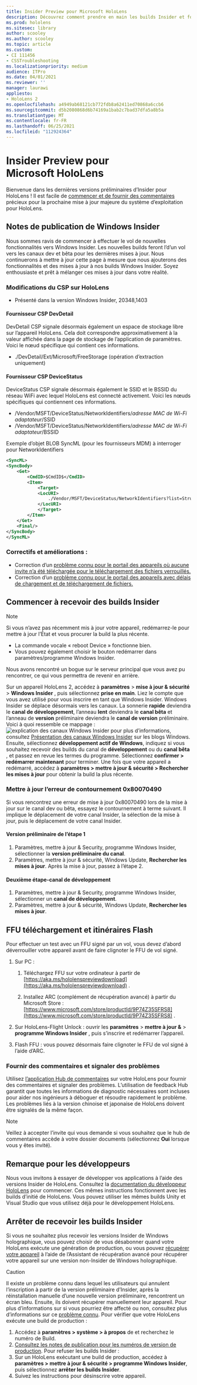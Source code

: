 ```yaml
---
title: Insider Preview pour Microsoft HoloLens
description: Découvrez comment prendre en main les builds Insider et fournir des commentaires précieux pour la prochaine mise à jour majeure du système d’exploitation pour HoloLens.
ms.prod: hololens
ms.sitesec: library
author: scooley
ms.author: scooley
ms.topic: article
ms.custom:
- CI 111456
- CSSTroubleshooting
ms.localizationpriority: medium
audience: ITPro
ms.date: 04/01/2021
ms.reviewer: ''
manager: laurawi
appliesto:
- HoloLens 2
ms.openlocfilehash: a4949ab68121cb772fdb8a62411ed70868a6ccb6
ms.sourcegitcommit: d5b2080868d6b74169a1bab2c7bad37dfa5a8b5a
ms.translationtype: MT
ms.contentlocale: fr-FR
ms.lasthandoff: 06/25/2021
ms.locfileid: "112924364"
---
```

# <a name="insider-preview-for-microsoft-hololens"></a>Insider Preview pour Microsoft HoloLens

Bienvenue dans les dernières versions préliminaires d’Insider pour HoloLens ! Il est facile de [commencer et de fournir des commentaires](hololens-insider.md#start-receiving-insider-builds) précieux pour la prochaine mise à jour majeure du système d’exploitation pour HoloLens.

## <a name="windows-insider-release-notes"></a>Notes de publication de Windows Insider

Nous sommes ravis de commencer à effectuer le vol de nouvelles fonctionnalités vers Windows Insider. Les nouvelles builds feront l’d’un vol vers les canaux dev et bêta pour les dernières mises à jour. Nous continuerons à mettre à jour cette page à mesure que nous ajouterons des fonctionnalités et des mises à jour à nos builds Windows Insider. Soyez enthousiaste et prêt à mélanger ces mises à jour dans votre réalité. 

### <a name="csp-changes-on-hololens"></a>Modifications du CSP sur HoloLens
 
- Présenté dans la version Windows Insider, 20348,1403

#### <a name="devdetail-csp"></a>Fournisseur CSP DevDetail

DevDetail CSP signale désormais également un espace de stockage libre sur l’appareil HoloLens. Cela doit correspondre approximativement à la valeur affichée dans la page de stockage de l’application de paramètres. Voici le nœud spécifique qui contient ces informations.

- ./DevDetail/Ext/Microsoft/FreeStorage (opération d’extraction uniquement)

#### <a name="devicestatus-csp"></a>Fournisseur CSP DeviceStatus

DeviceStatus CSP signale désormais également le SSID et le BSSID du réseau WiFi avec lequel HoloLens est connecté activement. Voici les nœuds spécifiques qui contiennent ces informations.

- /Vendor/MSFT/DeviceStatus/NetworkIdentifiers/*adresse MAC de Wi-Fi adaptateur*/SSID
- /Vendor/MSFT/DeviceStatus/NetworkIdentifiers/*adresse MAC de Wi-Fi adaptateur*/BSSID

Exemple d’objet BLOB SyncML (pour les fournisseurs MDM) à interroger pour NetworkIdentifiers

```xml
<SyncML>
<SyncBody>
    <Get>
        <CmdID>$CmdID$</CmdID>
        <Item>
            <Target>
            <LocURI>
                ./Vendor/MSFT/DeviceStatus/NetworkIdentifiers?list=StructData
            </LocURI>
            </Target>
        </Item>
    </Get>
    <Final/>
</SyncBody>
</SyncML>
```

### <a name="fixes-and-improvements"></a>Correctifs et améliorations :

- Correction d’un [problème connu pour le portail des appareils où aucune invite n’a été téléchargée pour le téléchargement des fichiers verrouillés.](hololens-troubleshooting.md#downloading-locked-files-doesnt-error)
- Correction d’un [problème connu pour le portail des appareils avec délais de chargement et de téléchargement de fichiers.](hololens-troubleshooting.md#device-portal-file-uploaddownload-times-out)

## <a name="start-receiving-insider-builds"></a>Commencer à recevoir des builds Insider
> [!NOTE]
> Si vous n’avez pas récemment mis à jour votre appareil, redémarrez-le pour mettre à jour l’État et vous procurer la build la plus récente.
> - La commande vocale « reboot Device » fonctionne bien. 
> - Vous pouvez également choisir le bouton redémarrer dans paramètres/programme Windows Insider.
>
> Nous avons rencontré un bogue sur le serveur principal que vous avez pu rencontrer, ce qui vous permettra de revenir en arrière.

Sur un appareil HoloLens 2, accédez à **paramètres**  >  **mise à jour & sécurité**  >  **Windows Insider** , puis sélectionnez **prise en main**. Liez le compte que vous avez utilisé pour vous inscrire en tant que Windows Insider.
Windows Insider se déplace désormais vers les canaux. La sonnerie **rapide** deviendra le **canal de développement**, l’anneau **lent** deviendra le **canal bêta** et l’anneau de **version** préliminaire deviendra le **canal de version** préliminaire. Voici à quoi ressemble ce mappage : ![ explication des canaux Windows Insider ](images/WindowsInsiderChannels.png) pour plus d’informations, consultez [Présentation des canaux Windows Insider](https://blogs.windows.com/windowsexperience/2020/06/15/introducing-windows-insider-channels) sur les blogs Windows.
Ensuite, sélectionnez **développement actif de Windows**, indiquez si vous souhaitez recevoir des builds du canal de **développement** ou du **canal bêta** , et passez en revue les termes du programme.
Sélectionnez **confirmer > redémarrer maintenant** pour terminer. Une fois que votre appareil a redémarré, accédez à **paramètres > mettre à jour & sécurité > Rechercher les mises à jour** pour obtenir la build la plus récente.
### <a name="update-error-0x80070490-work-around"></a>Mettre à jour l’erreur de contournement 0x80070490
Si vous rencontrez une erreur de mise à jour 0x80070490 lors de la mise à jour sur le canal dev ou bêta, essayez le contournement à terme suivant. Il implique le déplacement de votre canal Insider, la sélection de la mise à jour, puis le déplacement de votre canal Insider.
#### <a name="stage-one---release-preview"></a>Version préliminaire de l’étape 1
1.  Paramètres, mettre à jour & Security, programme Windows Insider, sélectionner la **version préliminaire du canal**.
2.  Paramètres, mettre à jour & sécurité, Windows Update, **Rechercher les mises à jour**. Après la mise à jour, passez à l’étape 2.
#### <a name="stage-two---dev-channel"></a>Deuxième étape-canal de développement
1. Paramètres, mettre à jour & Security, programme Windows Insider, sélectionner un **canal de développement**.
2. Paramètres, mettre à jour & sécurité, Windows Update, **Rechercher les mises à jour**.
## <a name="ffu-download-and-flash-directions"></a>FFU téléchargement et itinéraires Flash
Pour effectuer un test avec un FFU signé par un vol, vous devez d’abord déverrouiller votre appareil avant de faire clignoter le FFU de vol signé.
1. Sur PC :
    1. Téléchargez FFU sur votre ordinateur à partir de [https://aka.ms/hololenspreviewdownload](https://aka.ms/hololenspreviewdownload) .
    
    1. Installez ARC (complément de récupération avancé) à partir du Microsoft Store : [https://www.microsoft.com/store/productId/9P74Z35SFRS8](https://www.microsoft.com/store/productId/9P74Z35SFRS8) .
    
1. Sur HoloLens-Flight Unlock : ouvrir les **paramètres**  >  **mettre à jour &**  >  **programme Windows Insider** , puis s’inscrire et redémarrer l’appareil.
1. Flash FFU : vous pouvez désormais faire clignoter le FFU de vol signé à l’aide d’ARC.
### <a name="provide-feedback-and-report-issues"></a>Fournir des commentaires et signaler des problèmes
Utilisez [l’application Hub de commentaires](hololens-feedback.md) sur votre HoloLens pour fournir des commentaires et signaler des problèmes. L’utilisation de feedback Hub garantit que toutes les informations de diagnostic nécessaires sont incluses pour aider nos ingénieurs à déboguer et résoudre rapidement le problème.  Les problèmes liés à la version chinoise et japonaise de HoloLens doivent être signalés de la même façon.
> [!NOTE]
> Veillez à accepter l’invite qui vous demande si vous souhaitez que le hub de commentaires accède à votre dossier documents (sélectionnez **Oui** lorsque vous y êtes invité).
## <a name="note-for-developers"></a>Remarque pour les développeurs
Nous vous invitons à essayer de développer vos applications à l’aide des versions Insider de HoloLens.  Consultez la [documentation du développeur HoloLens](https://developer.microsoft.com/windows/mixed-reality/development) pour commencer. Ces mêmes instructions fonctionnent avec les builds d’initié de HoloLens.  Vous pouvez utiliser les mêmes builds Unity et Visual Studio que vous utilisez déjà pour le développement HoloLens.
## <a name="stop-receiving-insider-builds"></a>Arrêter de recevoir les builds Insider
Si vous ne souhaitez plus recevoir les versions Insider de Windows holographique, vous pouvez choisir de vous désabonner quand votre HoloLens exécute une génération de production, ou vous pouvez [récupérer votre appareil](hololens-recovery.md) à l’aide de l’Assistant de récupération avancé pour récupérer votre appareil sur une version non-Insider de Windows holographique.
> [!CAUTION]
> Il existe un problème connu dans lequel les utilisateurs qui annulent l’inscription à partir de la version préliminaire d’Insider, après la réinstallation manuelle d’une nouvelle version préliminaire, rencontrent un écran bleu. Ensuite, ils doivent récupérer manuellement leur appareil. Pour plus d’informations sur si vous pourriez être affecté ou non, consultez plus d’informations sur ce [problème connu](hololens-troubleshooting.md#blue-screen-after-unenrolling-from-insider-preview-on-a-device-flashed-with-an-insider-build).
Pour vérifier que votre HoloLens exécute une build de production :
1. Accédez à **paramètres > système > à propos** de et recherchez le numéro de Build.
1. [Consultez les notes de publication pour les numéros de version de production](hololens-release-notes.md).
Pour refuser les builds Insider :
1. Sur un HoloLens exécutant une build de production, accédez à **paramètres > mettre à jour & sécurité > programme Windows Insider**, puis sélectionnez **arrêter les builds Insider**.
1. Suivez les instructions pour désinscrire votre appareil.
